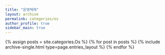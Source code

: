 ```yaml
---
title: "운영체제"
layout: archive
permalink: categories/os
author_profile: true
sidebar_main: true
---
```


{% assign posts = site.categories.Os %}
{% for post in posts %} {% include archive-single.html type=page.entries_layout %} {% endfor %}